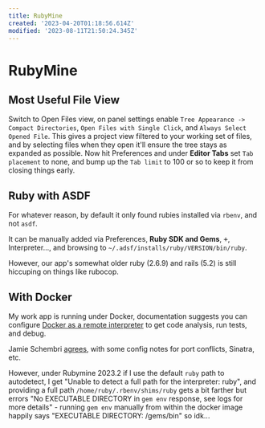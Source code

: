 ```yaml
---
title: RubyMine
created: '2023-04-20T01:18:56.614Z'
modified: '2023-08-11T21:50:24.345Z'
---
```


# RubyMine

## Most Useful File View

Switch to Open Files view, on panel settings enable `Tree Appearance -> Compact Directories`, `Open Files with Single Click`, and `Always Select Opened File`. This gives a project view filtered to your working set of files, and by selecting files when they open it'll ensure the tree stays as expanded as possible. Now hit Preferences and under **Editor Tabs** set `Tab placement` to none, and bump up the `Tab limit` to 100 or so to keep it from closing things early.

## Ruby with ASDF

For whatever reason, by default it only found rubies installed via `rbenv`, and not `asdf`.

It can be manually added via Preferences, **Ruby SDK and Gems**, <kbd>+</kbd>, Interpreter..., and browsing to `~/.adsf/installs/ruby/VERSION/bin/ruby`.

However, our app's somewhat older ruby (2.6.9) and rails (5.2) is still hiccuping on things like rubocop.

## With Docker

My work app is running under Docker, documentation suggests you can configure [Docker as a remote interpreter](https://www.jetbrains.com/help/ruby/using-docker-as-a-remote-interpreter.html) to get code analysis, run tests, and debug.

Jamie Schembri [agrees](https://schembri.me/post/rubymine-with-docker/), with some config notes for port conflicts, Sinatra, etc.

However, under Rubymine 2023.2 if I use the default `ruby` path to autodetect, I get "Unable to detect a full path for the interpreter: ruby", and providing a full path `/home/ruby/.rbenv/shims/ruby` gets a bit farther but errors "No EXECUTABLE DIRECTORY in `gem env` response, see logs for more details" - running `gem env` manually from within the docker image happily says "EXECUTABLE DIRECTORY: /gems/bin" so idk...
